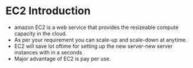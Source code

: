 # EC2 Introduction
- amazon EC2 is a web service that provides the resizeable compute capacity in the cloud.
- As per your requirement you can scale-up and scale-down at anytime.
- EC2 will save lot oftime for setting up the new server-new server instances with in a seconds
- Major advantage of EC2 is pay per use.
